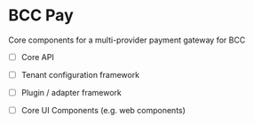 # BCC Pay
Core components for a multi-provider payment gateway for BCC

- [ ] Core API
- [ ] Tenant configuration framework
- [ ] Plugin / adapter framework
- [ ] Core UI Components (e.g. web components)

